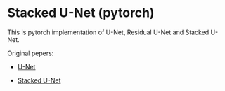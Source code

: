 # Stacked U-Net (pytorch)

This is pytorch implementation of U-Net, Residual U-Net and Stacked U-Net.

Original pepers:

* [U-Net](https://arxiv.org/abs/1505.04597)

* [Stacked U-Net](https://arxiv.org/abs/1804.10343)